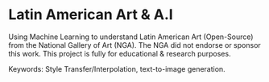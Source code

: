 # Latin American Art & A.I 
Using Machine Learning to understand Latin American Art (Open-Source) from the National Gallery of Art (NGA). The NGA did not endorse or sponsor this work. This project is fully for educational & research purposes. 

Keywords: Style Transfer/Interpolation, text-to-image generation. 
